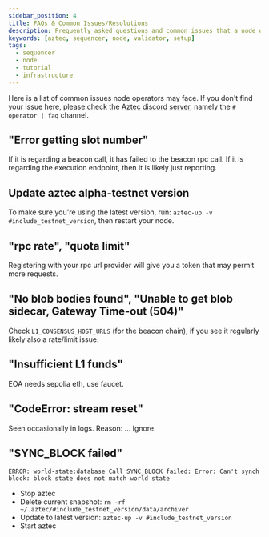 ```yaml
---
sidebar_position: 4
title: FAQs & Common Issues/Resolutions
description: Frequently asked questions and common issues that a node operators may face, and how to resolve them.
keywords: [aztec, sequencer, node, validator, setup]
tags:
  - sequencer
  - node
  - tutorial
  - infrastructure
---
```


Here is a list of common issues node operators may face. If you don't find your issue here, please check the [Aztec discord server](https://discord.gg/aztec), namely the `# operator | faq` channel.

## "Error getting slot number"

If it is regarding a beacon call, it has failed to the beacon rpc call. If it is regarding the execution endpoint, then it is likely just reporting.

## Update aztec alpha-testnet version

To make sure you're using the latest version, run: `aztec-up -v #include_testnet_version`, then restart your node.

## "rpc rate", "quota limit"

Registering with your rpc url provider will give you a token that may permit more requests.

## "No blob bodies found", "Unable to get blob sidecar, Gateway Time-out (504)"

Check `L1_CONSENSUS_HOST_URLS` (for the beacon chain), if you see it regularly likely also a rate/limit issue.

## "Insufficient L1 funds"

EOA needs sepolia eth, use faucet.

## "CodeError: stream reset"

Seen occasionally in logs. Reason: ...
Ignore.

## "SYNC_BLOCK failed"

`ERROR: world-state:database Call SYNC_BLOCK failed: Error: Can't synch block: block state does not match world state`

- Stop aztec
- Delete current snapshot: `rm -rf ~/.aztec/#include_testnet_version/data/archiver`
- Update to latest version: `aztec-up -v #include_testnet_version`
- Start aztec
